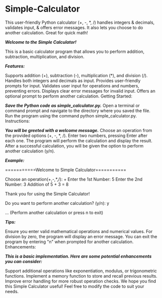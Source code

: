 # Simple-Calculator
This user-friendly Python calculator (+, -, *, /) handles integers &amp; decimals, validates input, &amp; offers error messages. It also lets you choose to do another calculation. Great for quick math!

***Welcome to the Simple Calculator!***

This is a basic calculator program that allows you to perform addition, subtraction, multiplication, and division.

***Features:***

Supports addition (+), subtraction (-), multiplication (*), and division (/).
Handles both integers and decimals as input.
Provides user-friendly prompts for input.
Validates user input for operations and numbers, preventing errors.
Displays clear error messages for invalid input.
Offers an optional prompt to perform another calculation.
Getting Started:

***Save the Python code as simple_calculator.py.***
Open a terminal or command prompt and navigate to the directory where you saved the file.
Run the program using the command python simple_calculator.py.
Instructions:

***You will be greeted with a welcome message.***
Choose an operation from the provided options (+, -, *, /).
Enter two numbers, pressing Enter after each one.
The program will perform the calculation and display the result.
After a successful calculation, you will be given the option to perform another calculation (y/n).

***Example:***

===========Welcome to Simple Calculator===========

Choose an operation(+,-,*,/): +
Enter the 1st Number: 5
Enter the 2nd Number: 3
Addition of 5 + 3 = 8

Thank you for using the Simple Calculator!

Do you want to perform another calculation? (y/n): y

... (Perform another calculation or press n to exit)

***Tips:***

Ensure you enter valid mathematical operations and numerical values.
For division by zero, the program will display an error message.
You can exit the program by entering "n" when prompted for another calculation.
Enhancements:

***This is a basic implementation. Here are some potential enhancements you can consider:***

Support additional operations like exponentiation, modulus, or trigonometric functions.
Implement a memory function to store and recall previous results.
Improve error handling for more robust operation checks.
We hope you find this Simple Calculator useful! Feel free to modify the code to suit your needs.
